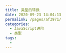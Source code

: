 ```yaml
---
title: 类型的转换
date: 2020-09-23 14:04:13
permalink: /pages/af3971/
categories:
  - JavaScript进阶
  - 类型
tags:
  -
---
```

